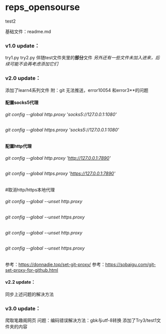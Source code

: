 # reps_opensourse
test2

基础文件：readme.md

### v1.0 update：
try1.py
try2.py
伴随test文件夹里的**部分**文件
*另外还有一些文件未加入进来，后续可能不会再考虑添加它们*

### v2.0 update：
添加了learn4系列文件
附：git 无法推送，error10054 和error3**的问题
#### 配置socks5代理
###### git config --global http.proxy 'socks5://127.0.0.1:1080'
###### git config --global https.proxy 'socks5://127.0.0.1:1080'
#### 配置http代理
###### git config --global http.proxy 'http://127.0.0.1:7890'
###### git config --global https.proxy 'https://127.0.0.1:7890'
#取消http/https本地代理
###### git config --global --unset http.proxy
###### git config --global --unset https.proxy
###### git config --global --unset http.proxy
###### git config --global --unset https.proxy
参考：https://donnadie.top/set-git-proxy/
参考：https://sobaigu.com/git-set-proxy-for-github.html
#### v2.2 update：
同步上述问题的解决方法

### v3.0 update：
爬取笔趣阁网页
问题：编码错误解决方法：gbk与utf-8转换
添加了Try3/test1文件夹的内容
